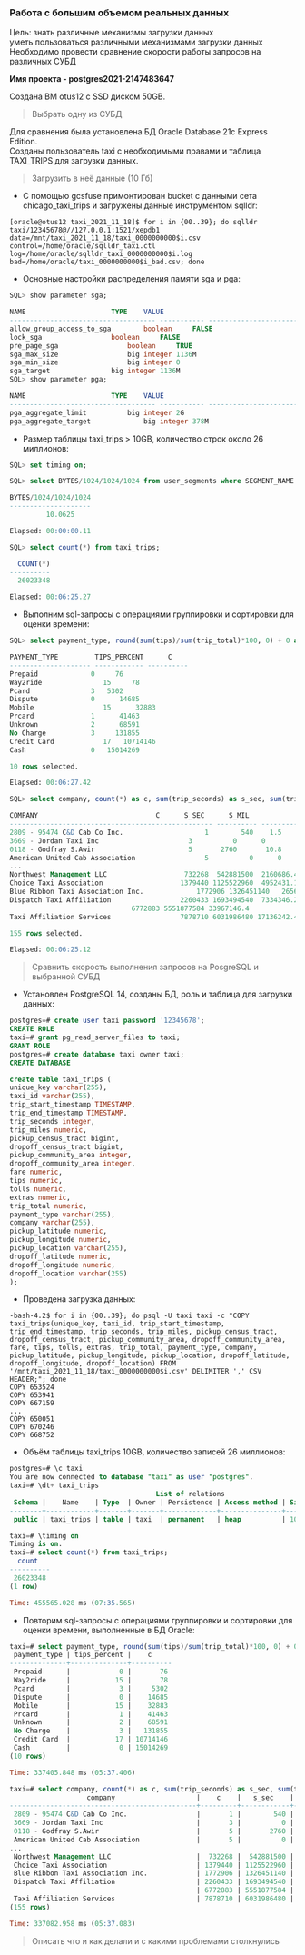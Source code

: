 ### Работа с большим объемом реальных данных

Цель:
знать различные механизмы загрузки данных  
уметь пользоваться различными механизмами загрузки данных  
Необходимо провести сравнение скорости работы запросов на различных СУБД

<b>Имя проекта - postgres2021-2147483647</b>

Создана ВМ otus12 с SSD диском 50GB.

>Выбрать одну из СУБД  

Для сравнения была установлена БД Oracle Database 21c Express Edition.  
Созданы пользователь taxi с необходимыми правами и таблица TAXI_TRIPS для загрузки данных.  

>Загрузить в неё данные (10 Гб)  

- С помощью gcsfuse примонтирован bucket с данными сета chicago_taxi_trips и загружены данные инструментом sqlldr:  
```console
[oracle@otus12 taxi_2021_11_18]$ for i in {00..39}; do sqlldr taxi/12345678@//127.0.0.1:1521/xepdb1 data=/mnt/taxi_2021_11_18/taxi_0000000000$i.csv control=/home/oracle/sqlldr_taxi.ctl log=/home/oracle/sqlldr_taxi_0000000000$i.log bad=/home/oracle/taxi_0000000000$i_bad.csv; done
```
- Основные настройки распределения памяти sga и pga:
```sql
SQL> show parameter sga;

NAME				     TYPE	 VALUE
------------------------------------ ----------- ------------------------------
allow_group_access_to_sga	     boolean	 FALSE
lock_sga			     boolean	 FALSE
pre_page_sga			     boolean	 TRUE
sga_max_size			     big integer 1136M
sga_min_size			     big integer 0
sga_target			     big integer 1136M
SQL> show parameter pga;

NAME				     TYPE	 VALUE
------------------------------------ ----------- ------------------------------
pga_aggregate_limit		     big integer 2G
pga_aggregate_target		     big integer 378M
```
- Размер таблицы taxi_trips > 10GB, количество строк около 26 миллионов:
```sql
SQL> set timing on;

SQL> select BYTES/1024/1024/1024 from user_segments where SEGMENT_NAME = 'TAXI_TRIPS';

BYTES/1024/1024/1024
--------------------
         10.0625

Elapsed: 00:00:00.11

SQL> select count(*) from taxi_trips;

  COUNT(*)
----------
  26023348

Elapsed: 00:06:25.27
```
- Выполним sql-запросы с операциями группировки и сортировки для оценки времени:
```sql
SQL> select payment_type, round(sum(tips)/sum(trip_total)*100, 0) + 0 as tips_percent, count(*) as c from taxi_trips group by payment_type order by 3;

PAYMENT_TYPE	     TIPS_PERCENT	   C
-------------------- ------------ ----------
Prepaid 			0	  76
Way2ride		       15	  78
Pcard				3	5302
Dispute 			0      14685
Mobile			       15      32883
Prcard				1      41463
Unknown 			2      68591
No Charge			3     131855
Credit Card		       17   10714146
Cash				0   15014269

10 rows selected.

Elapsed: 00:06:27.42

SQL> select company, count(*) as c, sum(trip_seconds) as s_sec, sum(trip_miles) as s_mil from taxi_trips group by company order by 2;

COMPANY 						    C	   S_SEC      S_MIL
-------------------------------------------------- ---------- ---------- ----------
2809 - 95474 C&D Cab Co Inc.				    1	     540	1.5
3669 - Jordan Taxi Inc					    3	       0	  0
0118 - Godfray S.Awir					    5	    2760       10.8
American United Cab Association 			    5	       0	  0
...
Northwest Management LLC			       732268  542881500  2160686.4
Choice Taxi Association 			      1379440 1125522960  4952431.1
Blue Ribbon Taxi Association Inc.		      1772906 1326451140   265605.1
Dispatch Taxi Affiliation			      2260433 1693494540  7334346.2
						      6772883 5551877584 33967146.4
Taxi Affiliation Services			      7878710 6031986480 17136242.4

155 rows selected.

Elapsed: 00:06:25.12
```
>Сравнить скорость выполнения запросов на PosgreSQL и выбранной СУБД
- Установлен PostgreSQL 14, созданы БД, роль и таблица для загрузки данных:
```sql
postgres=# create user taxi password '12345678';
CREATE ROLE
taxi=# grant pg_read_server_files to taxi;
GRANT ROLE
postgres=# create database taxi owner taxi;
CREATE DATABASE
```

```sql
create table taxi_trips (
unique_key varchar(255),
taxi_id varchar(255),
trip_start_timestamp TIMESTAMP,
trip_end_timestamp TIMESTAMP,
trip_seconds integer,
trip_miles numeric,
pickup_census_tract bigint,
dropoff_census_tract bigint,
pickup_community_area integer,
dropoff_community_area integer,
fare numeric, 
tips numeric,
tolls numeric,
extras numeric,
trip_total numeric,
payment_type varchar(255),
company varchar(255), 
pickup_latitude numeric,
pickup_longitude numeric,
pickup_location varchar(255), 
dropoff_latitude numeric, 
dropoff_longitude numeric, 
dropoff_location varchar(255)
);
```
- Проведена загрузка данных:
```console
-bash-4.2$ for i in {00..39}; do psql -U taxi taxi -c "COPY taxi_trips(unique_key, taxi_id, trip_start_timestamp, trip_end_timestamp, trip_seconds, trip_miles, pickup_census_tract, dropoff_census_tract, pickup_community_area, dropoff_community_area, fare, tips, tolls, extras, trip_total, payment_type, company, pickup_latitude, pickup_longitude, pickup_location, dropoff_latitude, dropoff_longitude, dropoff_location) FROM '/mnt/taxi_2021_11_18/taxi_0000000000$i.csv' DELIMITER ',' CSV HEADER;"; done
COPY 653524
COPY 653941
COPY 667159
...
COPY 650051
COPY 670246
COPY 668752
```
- Объём таблицы taxi_trips 10GB, количество записей 26 миллионов:
```sql
postgres=# \c taxi 
You are now connected to database "taxi" as user "postgres".
taxi=# \dt+ taxi_trips
                                    List of relations
 Schema |    Name    | Type  | Owner | Persistence | Access method | Size  | Description 
--------+------------+-------+-------+-------------+---------------+-------+-------------
 public | taxi_trips | table | taxi  | permanent   | heap          | 10 GB | 

taxi=# \timing on
Timing is on.
taxi=# select count(*) from taxi_trips;
  count   
----------
 26023348
(1 row)

Time: 455565.028 ms (07:35.565)
```
- Повторим sql-запросы с операциями группировки и сортировки для оценки времени, выполненные в БД Oracle:
```sql
taxi=# select payment_type, round(sum(tips)/sum(trip_total)*100, 0) + 0 as tips_percent, count(*) as c from taxi_trips group by payment_type order by 3;
 payment_type | tips_percent |    c     
--------------+--------------+----------
 Prepaid      |            0 |       76
 Way2ride     |           15 |       78
 Pcard        |            3 |     5302
 Dispute      |            0 |    14685
 Mobile       |           15 |    32883
 Prcard       |            1 |    41463
 Unknown      |            2 |    68591
 No Charge    |            3 |   131855
 Credit Card  |           17 | 10714146
 Cash         |            0 | 15014269
(10 rows)

Time: 337405.848 ms (05:37.406)

taxi=# select company, count(*) as c, sum(trip_seconds) as s_sec, sum(trip_miles) as s_mil from taxi_trips group by company order by 2;
                   company                    |    c    |   s_sec    |    s_mil    
----------------------------------------------+---------+------------+-------------
 2809 - 95474 C&D Cab Co Inc.                 |       1 |        540 |         1.5
 3669 - Jordan Taxi Inc                       |       3 |          0 |           0
 0118 - Godfray S.Awir                        |       5 |       2760 |        10.8
 American United Cab Association              |       5 |          0 |           0
...
 Northwest Management LLC                     |  732268 |  542881500 |   2160686.4
 Choice Taxi Association                      | 1379440 | 1125522960 |   4952431.1
 Blue Ribbon Taxi Association Inc.            | 1772906 | 1326451140 |    265605.1
 Dispatch Taxi Affiliation                    | 2260433 | 1693494540 |   7334346.2
                                              | 6772883 | 5551877584 | 33967146.42
 Taxi Affiliation Services                    | 7878710 | 6031986480 |  17136242.4
(155 rows)

Time: 337082.958 ms (05:37.083)
```
>Описать что и как делали и с какими проблемами столкнулись
